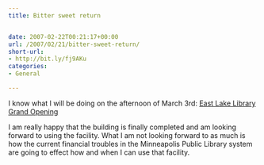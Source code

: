 ```yaml
---
title: Bitter sweet return


date: 2007-02-22T00:21:17+00:00
url: /2007/02/21/bitter-sweet-return/
short-url:
- http://bit.ly/fj9AKu
categories:
- General

---
```

<div class='microid-mailto+http:sha1:3a20f8cdd1e811c0679d76277b3dee4213d179d5'>

I know what I will be doing on the afternoon of March 3rd: <a href="http://www.mplib.org/eastlake.asp?0207">East Lake Library Grand Opening</a>



I am really happy that the building is finally completed and am looking forward to using the facility. What I am not looking forward to as much is how the current financial troubles in the Minneapolis Public Library system are going to effect how and when I can use that facility.

